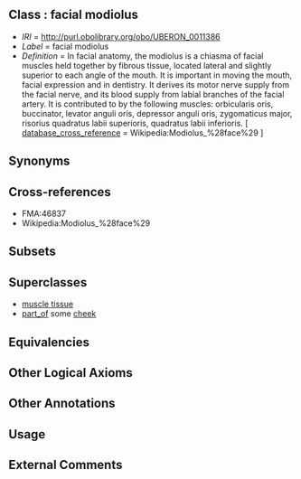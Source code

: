 
## Class : facial modiolus

 * *IRI* = http://purl.obolibrary.org/obo/UBERON_0011386
 * *Label* = facial modiolus
 * *Definition* = In facial anatomy, the modiolus is a chiasma of facial muscles held together by fibrous tissue, located lateral and slightly superior to each angle of the mouth. It is important in moving the mouth, facial expression and in dentistry. It derives its motor nerve supply from the facial nerve, and its blood supply from labial branches of the facial artery. It is contributed to by the following muscles: orbicularis oris, buccinator, levator anguli oris, depressor anguli oris, zygomaticus major, risorius quadratus labii superioris, quadratus labii inferioris. [ [database_cross_reference](../../ef/oboInOwl#hasDbXref.md) = Wikipedia:Modiolus_%28face%29 ]

## Synonyms


## Cross-references

 * FMA:46837
 * Wikipedia:Modiolus_%28face%29

## Subsets


## Superclasses

 * [muscle tissue](../../UBERON/85/UBERON_0002385.md)
 * [part_of](../../BFO/50/BFO_0000050.md) some [cheek](../../UBERON/67/UBERON_0001567.md)

## Equivalencies


## Other Logical Axioms


## Other Annotations


## Usage


## External Comments

